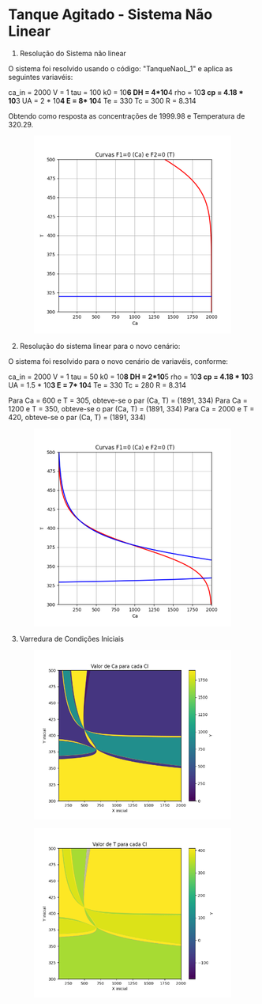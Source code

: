 # Tanque Agitado - Sistema Não Linear

1) Resolução do Sistema não linear

O sistema foi resolvido usando o código: "TanqueNaoL_1" e aplica as seguintes variavéis:

ca_in = 2000
V = 1
tau = 100
k0 = 10**6
DH = 4*10**4
rho = 10**3
cp = 4.18 * 10**3
UA = 2 * 10**4
E = 8* 10**4
Te = 330
Tc = 300
R = 8.314

Obtendo como resposta as concentrações de 1999.98 e Temperatura de 320.29. 

<p align="center">
  <img src="https://raw.githubusercontent.com/arthurhsalgado/Non-Linear-System-and-Newton-Raphson/1ec39167f191a0f8a886c80eb319512db7da4748/TanqueAgitado_1.png" width="400">
</p>

2) Resolução do sistema linear para o novo cenário:

O sistema foi resolvido para o novo cenário de variavéis, conforme:

ca_in = 2000
V = 1
tau = 50
k0 = 10**8
DH = 2*10**5
rho = 10**3
cp = 4.18 * 10**3
UA = 1.5 * 10**3
E = 7* 10**4
Te = 330
Tc = 280
R = 8.314

Para Ca = 600 e T = 305, obteve-se o par (Ca, T) = (1891, 334)
Para Ca = 1200 e T = 350, obteve-se o par (Ca, T) = (1891, 334)
Para Ca = 2000 e T = 420, obteve-se o par (Ca, T) = (1891, 334)

<p align="center">
  <img src="https://raw.githubusercontent.com/arthurhsalgado/Non-Linear-System-and-Newton-Raphson/f920e35712908663c8cc1b07d961bfc27602635d/TanqueAgitado_2.png" width="400">
</p>

3) Varredura de Condições Iniciais

<p align="center">
  <img src="https://raw.githubusercontent.com/arthurhsalgado/Non-Linear-System-and-Newton-Raphson/d8efae8a523eb3c6716920f3c974567d25a2d6cc/HeatMap_Ca.png" width="400">
</p>

<p align="center">
  <img src="https://raw.githubusercontent.com/arthurhsalgado/Non-Linear-System-and-Newton-Raphson/d8efae8a523eb3c6716920f3c974567d25a2d6cc/HeatMap_T.png" width="400">
</p>

